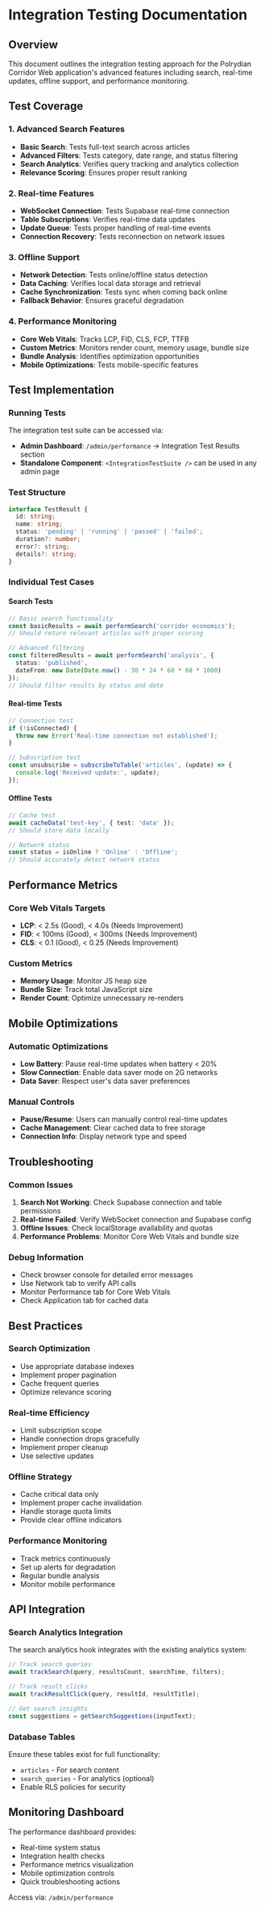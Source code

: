 # Integration Testing Documentation

## Overview
This document outlines the integration testing approach for the Polrydian Corridor Web application's advanced features including search, real-time updates, offline support, and performance monitoring.

## Test Coverage

### 1. Advanced Search Features
- **Basic Search**: Tests full-text search across articles
- **Advanced Filters**: Tests category, date range, and status filtering
- **Search Analytics**: Verifies query tracking and analytics collection
- **Relevance Scoring**: Ensures proper result ranking

### 2. Real-time Features
- **WebSocket Connection**: Tests Supabase real-time connection
- **Table Subscriptions**: Verifies real-time data updates
- **Update Queue**: Tests proper handling of real-time events
- **Connection Recovery**: Tests reconnection on network issues

### 3. Offline Support
- **Network Detection**: Tests online/offline status detection
- **Data Caching**: Verifies local data storage and retrieval
- **Cache Synchronization**: Tests sync when coming back online
- **Fallback Behavior**: Ensures graceful degradation

### 4. Performance Monitoring
- **Core Web Vitals**: Tracks LCP, FID, CLS, FCP, TTFB
- **Custom Metrics**: Monitors render count, memory usage, bundle size
- **Bundle Analysis**: Identifies optimization opportunities
- **Mobile Optimizations**: Tests mobile-specific features

## Test Implementation

### Running Tests
The integration test suite can be accessed via:
- **Admin Dashboard**: `/admin/performance` → Integration Test Results section
- **Standalone Component**: `<IntegrationTestSuite />` can be used in any admin page

### Test Structure
```typescript
interface TestResult {
  id: string;
  name: string;
  status: 'pending' | 'running' | 'passed' | 'failed';
  duration?: number;
  error?: string;
  details?: string;
}
```

### Individual Test Cases

#### Search Tests
```typescript
// Basic search functionality
const basicResults = await performSearch('corridor economics');
// Should return relevant articles with proper scoring

// Advanced filtering
const filteredResults = await performSearch('analysis', {
  status: 'published',
  dateFrom: new Date(Date.now() - 30 * 24 * 60 * 60 * 1000)
});
// Should filter results by status and date
```

#### Real-time Tests
```typescript
// Connection test
if (!isConnected) {
  throw new Error('Real-time connection not established');
}

// Subscription test
const unsubscribe = subscribeToTable('articles', (update) => {
  console.log('Received update:', update);
});
```

#### Offline Tests
```typescript
// Cache test
await cacheData('test-key', { test: 'data' });
// Should store data locally

// Network status
const status = isOnline ? 'Online' : 'Offline';
// Should accurately detect network status
```

## Performance Metrics

### Core Web Vitals Targets
- **LCP**: < 2.5s (Good), < 4.0s (Needs Improvement)
- **FID**: < 100ms (Good), < 300ms (Needs Improvement)  
- **CLS**: < 0.1 (Good), < 0.25 (Needs Improvement)

### Custom Metrics
- **Memory Usage**: Monitor JS heap size
- **Bundle Size**: Track total JavaScript size
- **Render Count**: Optimize unnecessary re-renders

## Mobile Optimizations

### Automatic Optimizations
- **Low Battery**: Pause real-time updates when battery < 20%
- **Slow Connection**: Enable data saver mode on 2G networks
- **Data Saver**: Respect user's data saver preferences

### Manual Controls
- **Pause/Resume**: Users can manually control real-time updates
- **Cache Management**: Clear cached data to free storage
- **Connection Info**: Display network type and speed

## Troubleshooting

### Common Issues
1. **Search Not Working**: Check Supabase connection and table permissions
2. **Real-time Failed**: Verify WebSocket connection and Supabase config
3. **Offline Issues**: Check localStorage availability and quotas
4. **Performance Problems**: Monitor Core Web Vitals and bundle size

### Debug Information
- Check browser console for detailed error messages
- Use Network tab to verify API calls
- Monitor Performance tab for Core Web Vitals
- Check Application tab for cached data

## Best Practices

### Search Optimization
- Use appropriate database indexes
- Implement proper pagination
- Cache frequent queries
- Optimize relevance scoring

### Real-time Efficiency
- Limit subscription scope
- Handle connection drops gracefully
- Implement proper cleanup
- Use selective updates

### Offline Strategy
- Cache critical data only
- Implement proper cache invalidation
- Handle storage quota limits
- Provide clear offline indicators

### Performance Monitoring
- Track metrics continuously
- Set up alerts for degradation
- Regular bundle analysis
- Monitor mobile performance

## API Integration

### Search Analytics Integration
The search analytics hook integrates with the existing analytics system:
```typescript
// Track search queries
await trackSearch(query, resultsCount, searchTime, filters);

// Track result clicks
await trackResultClick(query, resultId, resultTitle);

// Get search insights
const suggestions = getSearchSuggestions(inputText);
```

### Database Tables
Ensure these tables exist for full functionality:
- `articles` - For search content
- `search_queries` - For analytics (optional)
- Enable RLS policies for security

## Monitoring Dashboard

The performance dashboard provides:
- Real-time system status
- Integration health checks
- Performance metrics visualization
- Mobile optimization controls
- Quick troubleshooting actions

Access via: `/admin/performance`